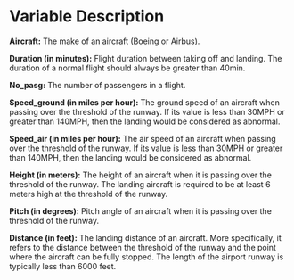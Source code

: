 # Variable Description

**Aircraft:** The make of an aircraft (Boeing or Airbus).

**Duration (in minutes):** Flight duration between taking off and landing. The duration of a normal flight should always be greater than 40min.

**No_pasg:** The number of passengers in a flight.

**Speed_ground (in miles per hour):** The ground speed of an aircraft when passing over the threshold of the runway. If its value is less than 30MPH or greater than
140MPH, then the landing would be considered as abnormal.

**Speed_air (in miles per hour):** The air speed of an aircraft when passing over the threshold of the runway. If its value is less than 30MPH or greater than 140MPH,
then the landing would be considered as abnormal.

**Height (in meters):** The height of an aircraft when it is passing over the threshold of the runway. The landing aircraft is required to be at least 6 meters high at the
threshold of the runway.

**Pitch (in degrees):** Pitch angle of an aircraft when it is passing over the threshold of the runway.

**Distance (in feet):** The landing distance of an aircraft. More specifically, it refers to the distance between the threshold of the runway and the point where the
aircraft can be fully stopped. The length of the airport runway is typically less than 6000 feet.
